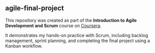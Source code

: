 ## agile-final-project

This repository was created as part of the **Introduction to Agile Development and Scrum** course on [Coursera](https://www.coursera.org/).  

It demonstrates my hands-on practice with Scrum, including backlog management, sprint planning, and completing the final project using a Kanban workflow.
